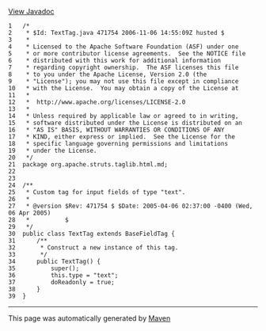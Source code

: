 [View Javadoc](../../../../../../apidocs/org/apache/struts/taglib.html.md/TextTag.html)


    1   /*
    2    * $Id: TextTag.java 471754 2006-11-06 14:55:09Z husted $
    3    *
    4    * Licensed to the Apache Software Foundation (ASF) under one
    5    * or more contributor license agreements.  See the NOTICE file
    6    * distributed with this work for additional information
    7    * regarding copyright ownership.  The ASF licenses this file
    8    * to you under the Apache License, Version 2.0 (the
    9    * "License"); you may not use this file except in compliance
    10   * with the License.  You may obtain a copy of the License at
    11   *
    12   *  http://www.apache.org/licenses/LICENSE-2.0
    13   *
    14   * Unless required by applicable law or agreed to in writing,
    15   * software distributed under the License is distributed on an
    16   * "AS IS" BASIS, WITHOUT WARRANTIES OR CONDITIONS OF ANY
    17   * KIND, either express or implied.  See the License for the
    18   * specific language governing permissions and limitations
    19   * under the License.
    20   */
    21  package org.apache.struts.taglib.html.md;
    22  
    23  
    24  /**
    25   * Custom tag for input fields of type "text".
    26   *
    27   * @version $Rev: 471754 $ $Date: 2005-04-06 02:37:00 -0400 (Wed, 06 Apr 2005)
    28   *          $
    29   */
    30  public class TextTag extends BaseFieldTag {
    31      /**
    32       * Construct a new instance of this tag.
    33       */
    34      public TextTag() {
    35          super();
    36          this.type = "text";
    37          doReadonly = true;
    38      }
    39  }

------------------------------------------------------------------------

This page was automatically generated by [Maven](http://maven.apache.org/)
